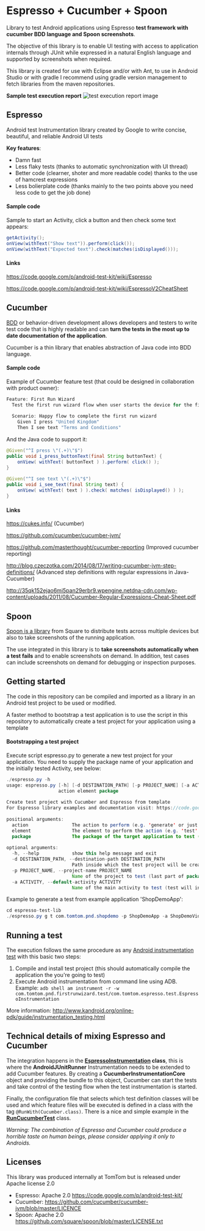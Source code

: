 # Espresso + Cucumber + Spoon

Library to test Android applications using Espresso **test framework with cucumber BDD language and Spoon screenshots**.

The objective of this library is to enable UI testing with access to application internals through JUnit while expressed in a natural English language and supported by screenshots when required.

This library is created for use with Eclipse and/or with Ant, to use in Android Studio or with gradle I recommend using gradle version management to fetch libraries from the maven repositories.

**Sample test execution report**
![test execution report image](https://raw.githubusercontent.com/neoranga55/espresso-cucumber/master/report-sample.png)


## Espresso

Android test Instrumentation library created by Google to write concise, beautiful, and reliable Android UI tests

**Key features**:
+ Damn fast
+ Less flaky tests (thanks to automatic synchronization with UI thread)
+ Better code (clearner, shoter and more readable code) thanks to the use of hamcrest expressions
+ Less bolierplate code (thanks mainly to the two points above you need less code to get the job done)

#### Sample code
Sample to start an Activity, click a button and then check some text appears:
```java
getActivity();
onView(withText("Show text")).perform(click());
onView(withText("Expected text").check(matches(isDisplayed()));
```

#### Links

https://code.google.com/p/android-test-kit/wiki/Espresso

https://code.google.com/p/android-test-kit/wiki/EspressoV2CheatSheet


## Cucumber

[BDD](http://en.wikipedia.org/wiki/Behavior-driven_development) or behavior-driven development allows developers and testers to write test code that is highly readable and can **turn the tests in the most up to date documentation of the application**.

Cucumber is a thin library that enables abstraction of Java code into BDD language.

#### Sample code
Example of Cucumber feature test (that could be designed in collaboration with product owner):
```java
Feature: First Run Wizard
  Test the first run wizard flow when user starts the device for the first time
  
  Scenario: Happy flow to complete the first run wizard
    Given I press "United Kingdom"
    Then I see text "Terms and Conditions"
```

And the Java code to support it: 
```java
@Given("^I press \"(.+)\"$")
public void i_press_buttonText(final String buttonText) {
    onView( withText( buttonText ) ).perform( click() );
}
 
@Given("^I see text \"(.+)\"$")
public void i_see_text(final String text) {
    onView( withText( text ) ).check( matches( isDisplayed() ) );
}
```

#### Links

https://cukes.info/ (Cucumber)

https://github.com/cucumber/cucumber-jvm/

https://github.com/masterthought/cucumber-reporting (Improved cucumber reporting)

http://blog.czeczotka.com/2014/08/17/writing-cucumber-jvm-step-definitions/ (Advanced step definitions with regular expressions in Java-Cucumber)

http://35qk152ejao6mi5pan29erbr9.wpengine.netdna-cdn.com/wp-content/uploads/2011/08/Cucumber-Regular-Expressions-Cheat-Sheet.pdf


## Spoon

[Spoon is a library](https://github.com/square/spoon) from Square to distribute tests across multiple devices but also to take screenshots of the running application.

The use integrated in this library is to **take screenshots automatically when a test fails** and to enable screenshots on demand. In addition, test cases can include screenshots on demand for debugging or inspection purposes.


## Getting started

The code in this repository can be compiled and imported as a library in an Android test project to be used or modified.

A faster method to bootstrap a test application is to use the script in this repository to automatically create a test project for your application using a template

#### Bootstrapping a test project
Execute script espresso.py to generate a new test project for your application.
You need to supply the package name of your application and the initially tested Activity, see below:
```java
./espresso.py -h
usage: espresso.py [-h] [-d DESTINATION_PATH] [-p PROJECT_NAME] [-a ACTIVITY]
                   action element package
 
Create test project with Cucumber and Espresso from template    
For Espresso library examples and documentation visit: https://code.google.com/p/android-test-kit/wiki/EspressoSamples
 
positional arguments:
  action                The action to perform (e.g. 'generate' or just 'g')
  element               The element to perform the action (e.g. 'test' or just 't')
  package               The package of the target application to test (e.g. com.tomtom.pnd.firstrunwizard)
 
optional arguments:
  -h, --help            show this help message and exit
  -d DESTINATION_PATH, --destination-path DESTINATION_PATH
                        Path inside which the test project will be created and placed (e.g. .../MyAppProject/test)
  -p PROJECT_NAME, --project-name PROJECT_NAME
                        Name of the project to test (last part of package name is used by default)
  -a ACTIVITY, --default-activity ACTIVITY
                        Name of the main activity to test (test will instrument this activity as starting point, e.g. HomeActivity)
```

Example to generate a test from example application 'ShopDemoApp':
```java
cd espresso-test-lib
./espresso.py g t com.tomtom.pnd.shopdemo -p ShopDemoApp -a ShopDemoVideoActivity -d ../../pndapps/Apps/ShopDemoApp/test
```

## Running a test

The execution follows the same procedure as any [Android instrumentation test](http://developer.android.com/tools/testing/testing_android.html) with this basic two steps:

1. Compile and install test project (this should automatically compile the application the you're going to test)
2. Execute Android instrumentation from command line using ADB.
Example: `adb shell am instrument -r -w com.tomtom.pnd.firstrunwizard.test/com.tomtom.espresso.test.EspressoInstrumentation`

More information: http://www.kandroid.org/online-pdk/guide/instrumentation_testing.html


## Technical details of mixing Espresso and Cucumber

The integration happens in the **[EspressoInstrumentation](https://github.com/neoranga55/espresso-cucumber/blob/master/espresso-test-lib/EspressoInstrumentation/src/com/tomtom/espresso/test/EspressoInstrumentation.java) class**, this is where the **AndroidJUnitRunner** Instrumentation needs to be extended to add Cucumber features. By creating a **CucumberInstrumentationCore** object and providing the bundle to this object, Cucumber can start the tests and take control of the testing flow when the test instrumentation is started.

Finally, the configuration file that selects which test definition classes will be used and which feature files will be executed is defined in a class with the tag `@RunWith(Cucumber.class)`. There is a nice and simple example in the  **[RunCucumberTest](https://github.com/neoranga55/espresso-cucumber/blob/master/sample-test-project/FirstRunWizardEspressoTest/src/java/com/tomtom/pnd/firstrunwizard/test/RunCucumberTest.java)** class.

_Warning: The combination of Espresso and Cucumber could produce a horrible taste on human beings, please consider  applying it only to Androids._


## Licenses

This library was produced internally at TomTom but is released under Apache license 2.0

- Espresso: Apache 2.0 https://code.google.com/p/android-test-kit/
- Cucumber: https://github.com/cucumber/cucumber-jvm/blob/master/LICENCE
- Spoon: Apache 2.0 https://github.com/square/spoon/blob/master/LICENSE.txt

